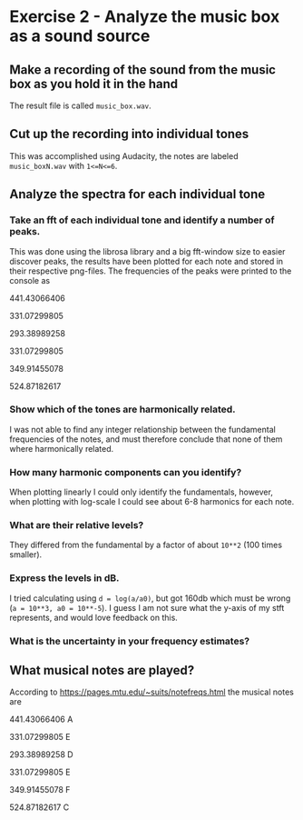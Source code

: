 # Exercise 2 - Analyze the music box as a sound source


## Make a recording of the sound from the music box as you hold it in the hand

The result file is called `music_box.wav`.

## Cut up the recording into individual tones
This was accomplished using Audacity, the notes are labeled `music_boxN.wav` with `1<=N<=6`.


## Analyze the spectra for each individual tone
### Take an fft of each individual tone and identify a number of peaks.

This was done using the librosa library and a big fft-window size to easier discover peaks,
the results have been plotted for each note and stored in their respective png-files.
The frequencies of the peaks were printed to the console as

441.43066406

331.07299805

293.38989258

331.07299805

349.91455078

524.87182617

### Show which of the tones are harmonically related.
I was not able to find any integer relationship between the fundamental frequencies of
the notes, and must therefore conclude that none of them where harmonically related.

###  How many harmonic components can you identify?
When plotting linearly I could only identify the fundamentals, however, when plotting
with log-scale I could see about 6-8 harmonics for each note.

###  What are their relative levels?
They differed from the fundamental by a factor of about `10**2` (100 times smaller).

###  Express the levels in dB.
I tried calculating using `d = log(a/a0)`, but got 160db which must be wrong (`a = 10**3, a0 = 10**-5`).
I guess I am not sure what the y-axis of my stft represents, and would love feedback on this.

### What is the uncertainty in your frequency estimates?


## What musical notes are played?
According to https://pages.mtu.edu/~suits/notefreqs.html the musical notes are

441.43066406 A

331.07299805 E

293.38989258 D

331.07299805 E

349.91455078 F

524.87182617 C
